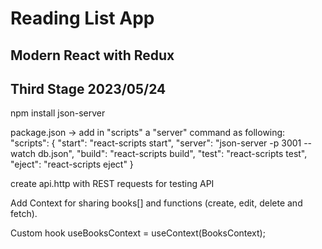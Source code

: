 # Reading List App
## Modern React with Redux

## Third Stage 2023/05/24

npm install json-server

package.json ->   add in "scripts" a "server" command as following:
"scripts": {
"start": "react-scripts start",
"server": "json-server -p 3001 --watch db.json",
"build": "react-scripts build",
"test": "react-scripts test",
"eject": "react-scripts eject"
}

create api.http with REST requests for testing API

Add Context for sharing books[] and functions (create, edit, delete and fetch).

Custom hook useBooksContext = useContext(BooksContext);